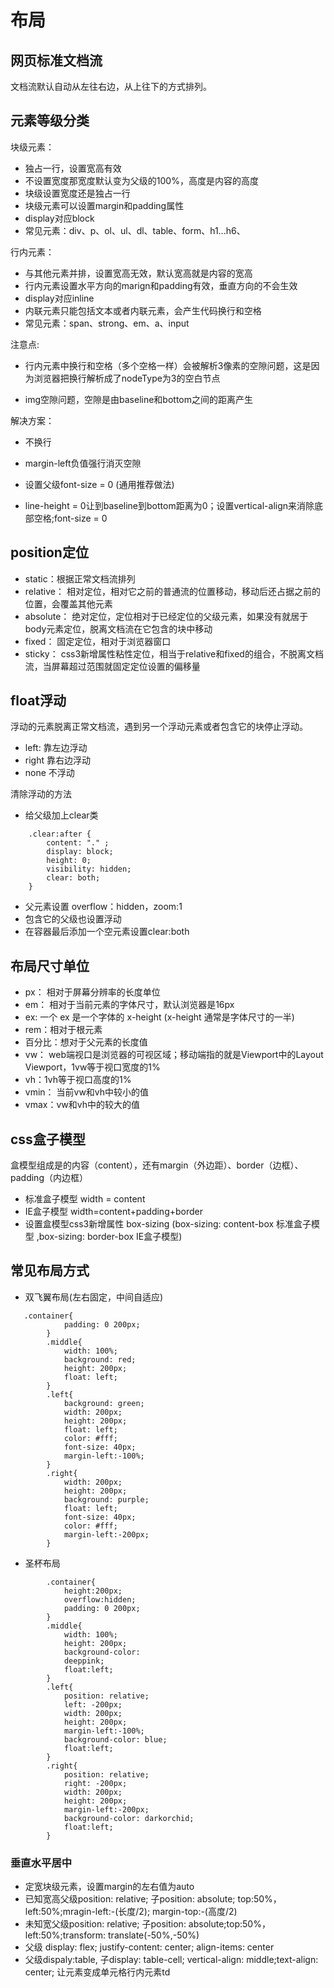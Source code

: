 # 布局

## 网页标准文档流
文档流默认自动从左往右边，从上往下的方式排列。

## 元素等级分类
块级元素：
- 独占一行，设置宽高有效
- 不设置宽度那宽度默认变为父级的100%，高度是内容的高度
- 块级设置宽度还是独占一行
- 块级元素可以设置margin和padding属性
- display对应block
- 常见元素：div、p、ol、ul、dl、table、form、h1...h6、

行内元素：
- 与其他元素并排，设置宽高无效，默认宽高就是内容的宽高
- 行内元素设置水平方向的marign和padding有效，垂直方向的不会生效
- display对应inline
- 内联元素只能包括文本或者内联元素，会产生代码换行和空格
- 常见元素：span、strong、em、a、input

注意点:
- 行内元素中换行和空格（多个空格一样）会被解析3像素的空隙问题，这是因为浏览器把换行解析成了nodeType为3的空白节点

- img空隙问题，空隙是由baseline和bottom之间的距离产生

解决方案：
- 不换行
- margin-left负值强行消灭空隙
- 设置父级font-size = 0 (通用推荐做法)

- line-height = 0让到baseline到bottom距离为0；设置vertical-align来消除底部空格;font-size = 0

## position定位
- static：根据正常文档流排列
- relative： 相对定位，相对它之前的普通流的位置移动，移动后还占据之前的位置，会覆盖其他元素
- absolute： 绝对定位，定位相对于已经定位的父级元素，如果没有就居于body元素定位，脱离文档流在它包含的块中移动
- fixed： 固定定位，相对于浏览器窗口
- sticky： css3新增属性粘性定位，相当于relative和fixed的组合，不脱离文档流，当屏幕超过范围就固定定位设置的偏移量

## float浮动
浮动的元素脱离正常文档流，遇到另一个浮动元素或者包含它的块停止浮动。
- left: 靠左边浮动
- right 靠右边浮动
- none 不浮动

清除浮动的方法
- 给父级加上clear类
```
    .clear:after {
        content: "." ;
        display: block;
        height: 0;
        visibility: hidden;
        clear: both;
    }
 ````
- 父元素设置 overflow：hidden，zoom:1
- 包含它的父级也设置浮动
- 在容器最后添加一个空元素设置clear:both

## 布局尺寸单位
- px： 相对于屏幕分辨率的长度单位
- em： 相对于当前元素的字体尺寸，默认浏览器是16px
- ex: 一个 ex 是一个字体的 x-height (x-height 通常是字体尺寸的一半)
- rem：相对于根元素
- 百分比：想对于父元素的长度值
- vw： web端视口是浏览器的可视区域；移动端指的就是Viewport中的Layout Viewport，1vw等于视口宽度的1%
- vh：1vh等于视口高度的1%
- vmin： 当前vw和vh中较小的值
- vmax：vw和vh中的较大的值

## css盒子模型
盒模型组成是的内容（content），还有margin（外边距）、border（边框）、padding（内边框）
- 标准盒子模型 width = content
- IE盒子模型  width=content+padding+border
- 设置盒模型css3新增属性 box-sizing (box-sizing: content-box 标准盒子模型 ,box-sizing: border-box IE盒子模型)

## 常见布局方式
- 双飞翼布局(左右固定，中间自适应)
```
   .container{
            padding: 0 200px;
        }
        .middle{
            width: 100%;
            background: red;
            height: 200px;
            float: left;
        }
        .left{
            background: green;
            width: 200px;
            height: 200px;
            float: left;
            color: #fff;
            font-size: 40px;
            margin-left:-100%;
        }
        .right{
            width: 200px;
            height: 200px;
            background: purple;
            float: left;
            font-size: 40px;
            color: #fff;
            margin-left:-200px;
        } 
```
- 圣杯布局
```
        .container{ 
            height:200px;
            overflow:hidden; 
            padding: 0 200px;
        }
        .middle{
            width: 100%;
            height: 200px; 
            background-color: 
            deeppink;
            float:left;
        }
        .left{
            position: relative; 
            left: -200px; 
            width: 200px;
            height: 200px;
            margin-left:-100%;
            background-color: blue;
            float:left;
        }
        .right{
            position: relative; 
            right: -200px;
            width: 200px;
            height: 200px;
            margin-left:-200px;
            background-color: darkorchid;
            float:left;
        }
```
### 垂直水平居中
- 定宽块级元素，设置margin的左右值为auto
- 已知宽高父级position: relative; 子position: absolute; top:50%，left:50%;mragin-left:-(长度/2); margin-top:-(高度/2) 
- 未知宽父级position: relative; 子position: absolute;top:50%，left:50%;transform: translate(-50%,-50%)
- 父级 display: flex; justify-content: center; align-items: center
- 父级dispaly:table, 子display: table-cell; vertical-align: middle;text-align: center; 让元素变成单元格行内元素td